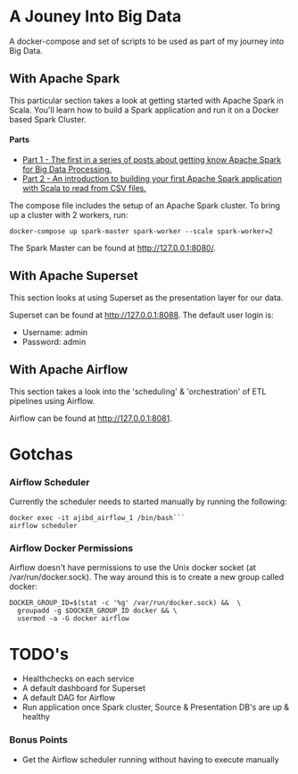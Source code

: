 # A Jouney Into Big Data

A docker-compose and set of scripts to be used as part of my journey into Big Data. 

## With Apache Spark

This particular section takes a look at getting started with Apache Spark in Scala. You'll learn how to build a Spark application and run it on a Docker based Spark Cluster.

#### Parts

* [Part 1 - The first in a series of posts about getting know Apache Spark for Big Data Processing.](https://towardsdatascience.com/a-journey-into-big-data-with-apache-spark-part-1-5dfcc2bccdd2)
* [Part 2 - An introduction to building your first Apache Spark application with Scala to read from CSV files.](https://towardsdatascience.com/a-journey-into-big-data-with-apache-spark-part-2-4511aa19a900)

The compose file includes the setup of an Apache Spark cluster.
To bring up a cluster with 2 workers, run:
```
docker-compose up spark-master spark-worker --scale spark-worker=2
```
The Spark Master can be found at http://127.0.0.1:8080/.

## With Apache Superset

This section looks at using Superset as the presentation layer for our data.

Superset can be found at http://127.0.0.1:8088. The default user login is:
* Username: admin
* Password: admin

## With Apache Airflow

This section takes a look into the 'scheduling' & 'orchestration' of  ETL pipelines using Airflow.

Airflow can be found at http://127.0.0.1:8081.

# Gotchas

### Airflow Scheduler

Currently the scheduler needs to started manually by running the following:

```
docker exec -it ajibd_airflow_1 /bin/bash```
airflow scheduler
```

### Airflow Docker Permissions

Airflow doesn't have permissions to use the Unix docker socket (at /var/run/docker.sock). The way around this is to create a new group called docker:
```
DOCKER_GROUP_ID=$(stat -c '%g' /var/run/docker.sock) &&  \
  groupadd -g $DOCKER_GROUP_ID docker && \
  usermod -a -G docker airflow
```

# TODO's

* Healthchecks on each service
* A default dashboard for Superset
* A default DAG for Airflow
* Run application once Spark cluster, Source & Presentation DB's are up & healthy

### Bonus Points

* Get the Airflow scheduler running without having to execute manually
